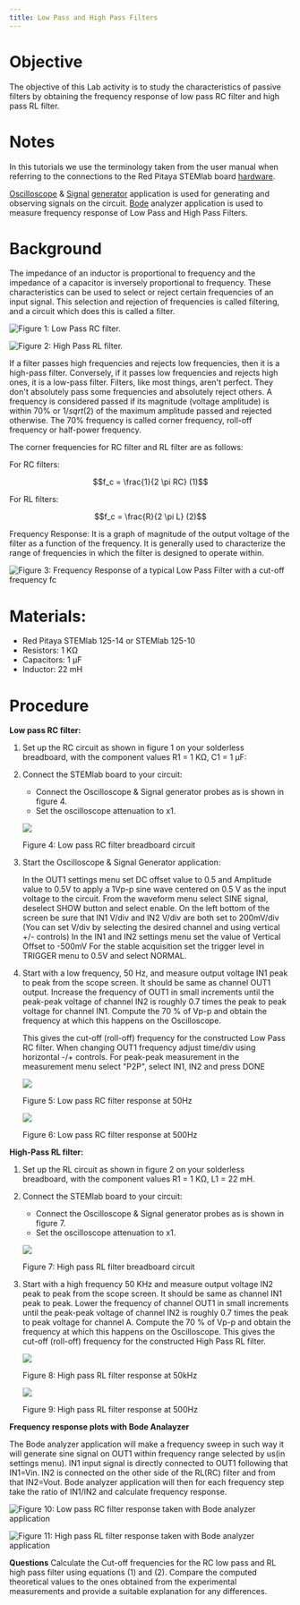 ```yaml
---
title: Low Pass and High Pass Filters
---
```


# Objective

The objective of this Lab activity is to study the characteristics of
passive filters by obtaining the frequency response of low pass RC
filter and high pass RL filter.

# Notes

In this tutorials we use the terminology taken from the user manual when
referring to the connections to the Red Pitaya STEMlab board
[hardware](http://redpitaya.readthedocs.io/en/latest/index.html).

[Oscilloscope](http://redpitaya.readthedocs.io/en/latest/doc/appsFeatures/apps-featured/oscSigGen/osc.html)
&
[Signal](http://redpitaya.readthedocs.io/en/latest/doc/appsFeatures/apps-featured/oscSigGen/osc.html)
[generator](http://redpitaya.readthedocs.io/en/latest/doc/appsFeatures/apps-featured/oscSigGen/osc.html)
application is used for generating and observing signals on the circuit.
[Bode](http://redpitaya.readthedocs.io/en/latest/doc/appsFeatures/apps-featured/bode/bode.html)
analyzer application is used to measure frequency response of Low Pass
and High Pass Filters.

# Background

The impedance of an inductor is proportional to frequency and the
impedance of a capacitor is inversely proportional to frequency. These
characteristics can be used to select or reject certain frequencies of
an input signal. This selection and rejection of frequencies is called
filtering, and a circuit which does this is called a filter.

![Figure 1: Low Pass RC filter.](img/Activity_09_Fig_01.png)

![Figure 2: High Pass RL filter.](img/Activity_09_Fig_02.png)

If a filter passes high frequencies and rejects low frequencies, then it
is a high-pass filter. Conversely, if it passes low frequencies and
rejects high ones, it is a low-pass filter. Filters, like most things,
aren\'t perfect. They don\'t absolutely pass some frequencies and
absolutely reject others. A frequency is considered passed if its
magnitude (voltage amplitude) is within 70% or $1/sqrt(2)$ of the
maximum amplitude passed and rejected otherwise. The 70% frequency is
called corner frequency, roll-off frequency or half-power frequency.

The corner frequencies for RC filter and RL filter are as follows:

For RC filters:

$$f_c = \frac{1}{2 \pi RC}    (1)$$

For RL filters:

$$f_c = \frac{R}{2 \pi L}    (2)$$

Frequency Response: It is a graph of magnitude of the output voltage of
the filter as a function of the frequency. It is generally used to
characterize the range of frequencies in which the filter is designed to
operate within.

![Figure 3: Frequency Response of a typical Low Pass Filter with a
cut-off frequency fc](img/Activity_09_Fig_03.png)

# Materials:

-   Red Pitaya STEMlab 125-14 or STEMlab 125-10
-   Resistors: 1 KΩ
-   Capacitors: 1 µF
-   Inductor: 22 mH

# Procedure

**Low pass RC filter:**

1.  Set up the RC circuit as shown in figure 1 on your solderless
    breadboard, with the component values R1 = 1 KΩ, C1 = 1 µF:

2.  Connect the STEMlab board to your circuit:

    -   Connect the Oscilloscope & Signal generator probes as is shown
        in figure 4.
    -   Set the oscilloscope attenuation to x1.

    ![](img/Activity_09_Fig_04.png)

    Figure 4: Low pass RC filter breadboard circuit

3.  Start the Oscilloscope & Signal Generator application:

    In the OUT1 settings menu set DC offset value to 0.5 and Amplitude
    value to 0.5V to apply a 1Vp-p sine wave centered on 0.5 V as the
    input voltage to the circuit. From the waveform menu select SINE
    signal, deselect SHOW button and select enable. On the left bottom
    of the screen be sure that IN1 V/div and IN2 V/div are both set to
    200mV/div (You can set V/div by selecting the desired channel and
    using vertical +/- controls) In the IN1 and IN2 settings menu set
    the value of Vertical Offset to -500mV For the stable acquisition
    set the trigger level in TRIGGER menu to 0.5V and select NORMAL.

4.  Start with a low frequency, 50 Hz, and measure output voltage IN1
    peak to peak from the scope screen. It should be same as channel
    OUT1 output. Increase the frequency of OUT1 in small increments
    until the peak-peak voltage of channel IN2 is roughly 0.7 times the
    peak to peak voltage for channel IN1. Compute the 70 % of Vp-p and
    obtain the frequency at which this happens on the Oscilloscope.

    This gives the cut-off (roll-off) frequency for the constructed Low
    Pass RC filter. When changing OUT1 frequency adjust time/div using
    horizontal -/+ controls. For peak-peak measurement in the
    measurement menu select "P2P", select IN1, IN2 and press DONE

    ![](img/Activity_09_Fig_05.png)

    Figure 5: Low pass RC filter response at 50Hz

    ![](img/Activity_09_Fig_06.png)

    Figure 6: Low pass RC filter response at 500Hz

**High-Pass RL filter:**

1.  Set up the RL circuit as shown in figure 2 on your solderless
    breadboard, with the component values R1 = 1 KΩ, L1 = 22 mH.

2.  Connect the STEMlab board to your circuit:

    -   Connect the Oscilloscope & Signal generator probes as is shown
        in figure 7.
    -   Set the oscilloscope attenuation to x1.

    ![](img/Activity_09_Fig_07.png)

    Figure 7: High pass RL filter breadboard circuit

3.  Start with a high frequency 50 KHz and measure output voltage IN2
    peak to peak from the scope screen. It should be same as channel IN1
    peak to peak. Lower the frequency of channel OUT1 in small
    increments until the peak-peak voltage of channel IN2 is roughly 0.7
    times the peak to peak voltage for channel A. Compute the 70 % of
    Vp-p and obtain the frequency at which this happens on the
    Oscilloscope. This gives the cut-off (roll-off) frequency for the
    constructed High Pass RL filter.

    ![](img/Activity_09_Fig_08.png)

    Figure 8: High pass RL filter response at 50kHz

    ![](img/Activity_09_Fig_09.png)

    Figure 9: High pass RL filter response at 500Hz

**Frequency response plots with Bode Analayzer**

The Bode analyzer application will make a frequency sweep in such way it
will generate sine signal on OUT1 within frequency range selected by
us(in settings menu). IN1 input signal is directly connected to OUT1
following that IN1=Vin. IN2 is connected on the other side of the RL(RC)
filter and from that IN2=Vout. Bode analyzer application will then for
each frequency step take the ratio of IN1/IN2 and calculate frequency
response.

![Figure 10: Low pass RC filter response taken with Bode analyzer
application](img/Activity_09_Fig_10.png)

![Figure 11: High pass RL filter response taken with Bode analyzer
application](img/Activity_09_Fig_11.png)

**Questions** Calculate the Cut-off frequencies for the RC low pass and
RL high pass filter using equations (1) and (2). Compare the computed
theoretical values to the ones obtained from the experimental
measurements and provide a suitable explanation for any differences.
